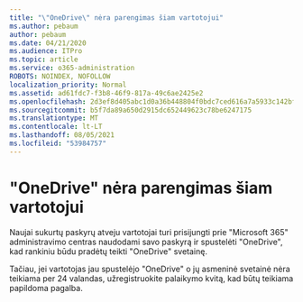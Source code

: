 ```yaml
---
title: "\"OneDrive\" nėra parengimas šiam vartotojui"
ms.author: pebaum
author: pebaum
ms.date: 04/21/2020
ms.audience: ITPro
ms.topic: article
ms.service: o365-administration
ROBOTS: NOINDEX, NOFOLLOW
localization_priority: Normal
ms.assetid: ad61fdc7-f3b8-46f9-817a-49c6ae2425e2
ms.openlocfilehash: 2d3ef8d405abc1d0a36b448804f0bdc7ced616a7a5933c142bfd3dd7e4596bd0
ms.sourcegitcommit: b5f7da89a650d2915dc652449623c78be6247175
ms.translationtype: MT
ms.contentlocale: lt-LT
ms.lasthandoff: 08/05/2021
ms.locfileid: "53984757"
---
```

# <a name="onedrive-is-not-provisioned-for-this-user"></a>"OneDrive" nėra parengimas šiam vartotojui

Naujai sukurtų paskyrų atveju vartotojai turi prisijungti prie "Microsoft 365" administravimo centras naudodami savo paskyrą ir spustelėti "OneDrive", kad rankiniu būdu pradėtų teikti "OneDrive" svetainę.
  
Tačiau, jei vartotojas jau spustelėjo "OneDrive" o jų asmeninė svetainė nėra teikiama per 24 valandas, užregistruokite palaikymo kvitą, kad būtų teikiama papildoma pagalba.
  

